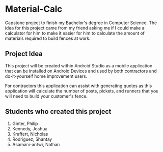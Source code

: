 # Material-Calc
Capstone project to finish my Bachelor's degree in Computer Science. The idea for this project came from my friend asking me if I could make a calculator for him to make it easier for him to calculate the amount of materials required to build fences at work.

## Project Idea

This project will be created within Android Studio as a mobile application that can be installed on Android Devices and used by both contractors and do-it-yourself home improvement users. 

For contractors this application can assist with generating quotes as this application will calculate the number of posts, pickets, and runners that you will need to build your customer's fence.

## Students who created this project
1. Ginter, Philip
2. Kennedy, Joshua
3. Kraffert, Nicholas
4. Rodriguez, Shantay
5. Asamani-antwi, Nathan
